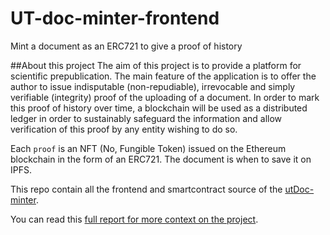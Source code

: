 # UT-doc-minter-frontend
Mint a document as an ERC721 to give a proof of history

##About this project
The aim of this project is to provide a platform for scientific prepublication. The main feature of the application is to offer the author to issue indisputable (non-repudiable), irrevocable and simply verifiable (integrity) proof of the uploading of a document. In order to mark this proof of history over time, a blockchain will be used as a distributed ledger in order to sustainably safeguard the information and allow verification of this proof by any entity wishing to do so.

Each `proof` is an NFT (No, Fungible Token) issued on the Ethereum blockchain in the form of an ERC721. The document is when to save it on IPFS.

This repo contain all the frontend and smartcontract source of the [utDoc-minter](https://ut-patent.web.app).

You can read this [full report for more context on the project](https://ipfs.io/ipfs/bafybeig5b3zi3lmxyh7a6ik5cfmxhc5uca22j23rpl7wiybf4cvybwfpvy).
